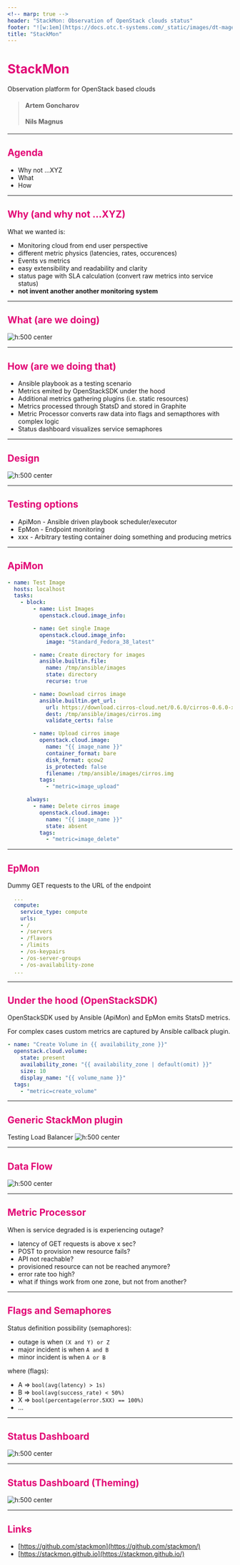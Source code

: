 ```yaml
---
<!-- marp: true -->
header: "StackMon: Observation of OpenStack clouds status"
footer: "![w:1em](https://docs.otc.t-systems.com/_static/images/dt-magenta.svg) Open Telekom Cloud for OpenInfra Summit 2023"
title: "StackMon"
---
```


<style>
section {
  padding: 50px;
}

header,
footer {
  position: absolute;
  left: 50px;
  right: 50px;
  height: 20px;
}

header {
  top: 30px;
}

footer {
  bottom: 30px;
}

h1, 
h2, 
h3
{
  color: #e20074;
}

</style>

# StackMon

Observation platform for OpenStack based clouds

> #### Artem Goncharov
> #### Nils Magnus

---
## Agenda

- Why not ...XYZ
- What
- How

---
## Why (and why not ...XYZ)

What we wanted is:

  - Monitoring cloud from end user perspective
  - different metric physics (latencies, rates, occurences)
  - Events vs metrics
  - easy extensibility and readability and clarity
  - status page with SLA calculation (convert raw metrics into service status)
  - **not invent another another monitoring system**

---
## What (are we doing)

![h:500 center](overview.svg)

---
## How (are we doing that)

  - Ansible playbook as a testing scenario
  - Metrics emited by OpenStackSDK under the hood
  - Additional metrics gathering plugins (i.e. static resources)
  - Metrics processed through StatsD and stored in Graphite
  - Metric Processor converts raw data into flags and semapthores with complex
    logic
  - Status dashboard visualizes service semaphores

---
## Design

![h:500 center](rough_design.svg)

---
## Testing options

- ApiMon - Ansible driven playbook scheduler/executor
- EpMon - Endpoint monitoring
- xxx - Arbitrary testing container doing something and producing metrics

---
## ApiMon

```yaml
- name: Test Image
  hosts: localhost
  tasks:
    - block:
        - name: List Images
          openstack.cloud.image_info:

        - name: Get single Image
          openstack.cloud.image_info:
            image: "Standard_Fedora_38_latest"

        - name: Create directory for images
          ansible.builtin.file:
            name: /tmp/ansible/images
            state: directory
            recurse: true

        - name: Download cirros image
          ansible.builtin.get_url:
            url: https://download.cirros-cloud.net/0.6.0/cirros-0.6.0-x86_64-disk.img
            dest: /tmp/ansible/images/cirros.img
            validate_certs: false

        - name: Upload cirros image
          openstack.cloud.image:
            name: "{{ image_name }}"
            container_format: bare
            disk_format: qcow2
            is_protected: false
            filename: /tmp/ansible/images/cirros.img
          tags:
            - "metric=image_upload"

      always:
        - name: Delete cirros image
          openstack.cloud.image:
            name: "{{ image_name }}"
            state: absent
          tags:
            - "metric=image_delete"
```

---
## EpMon

Dummy GET requests to the URL of the endpoint
```yaml
  ...
  compute:
    service_type: compute
    urls:
    - /
    - /servers
    - /flavors
    - /limits
    - /os-keypairs
    - /os-server-groups
    - /os-availability-zone
  ...
```

---
## Under the hood (OpenStackSDK)

OpenStackSDK used by Ansible (ApiMon) and EpMon emits StatsD metrics.

For complex cases custom metrics are captured by Ansible callback plugin.

``` yaml
- name: "Create Volume in {{ availability_zone }}"
  openstack.cloud.volume:
    state: present
    availability_zone: "{{ availability_zone | default(omit) }}"
    size: 10
    display_name: "{{ volume_name }}"
  tags:
    - "metric=create_volume"
```

---
## Generic StackMon plugin

Testing Load Balancer
![h:500 center](lb.svg)

---
## Data Flow

![h:500 center](dataflow.svg)

---
## Metric Processor

When is service degraded is is experiencing outage?

- latency of GET requests is above x sec?
- POST to provision new resource fails?
- API not reachable?
- provisioned resource can not be reached anymore?
- error rate too high?
- what if things work from one zone, but not from another?

---
## Flags and Semaphores

Status definition possibility (semaphores):

- outage is when `(X and Y) or Z`
- major incident is when `A and B`
- minor incident is when `A or B`

where (flags):

- A => `bool(avg(latency) > 1s)`
- B => `bool(avg(success_rate) < 50%)`
- X => `bool(percentage(error.5XX) == 100%)`
- ...

---
## Status Dashboard

![h:500 center](sdb.png)

---
## Status Dashboard (Theming)

![h:500 center](otc_status_dashboard.png)

---
## Links

- [https://github.com/stackmon](https://github.com/stackmon/)
- [https://stackmon.github.io](https://stackmon.github.io/)
